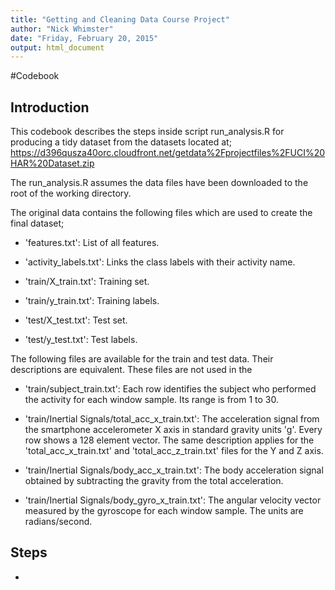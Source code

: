 ```yaml
---
title: "Getting and Cleaning Data Course Project"
author: "Nick Whimster"
date: "Friday, February 20, 2015"
output: html_document
---
```


#Codebook

## Introduction

This codebook describes the steps inside script run_analysis.R for producing a tidy dataset from the datasets located at; 
https://d396qusza40orc.cloudfront.net/getdata%2Fprojectfiles%2FUCI%20HAR%20Dataset.zip 

The run_analysis.R assumes the data files have been downloaded to the root of the working directory.

The original data contains the following files which are used to create the final dataset;


* 'features.txt': List of all features.

* 'activity_labels.txt': Links the class labels with their activity name.

* 'train/X_train.txt': Training set.

* 'train/y_train.txt': Training labels.

* 'test/X_test.txt': Test set.

* 'test/y_test.txt': Test labels.

The following files are available for the train and test data. Their descriptions are equivalent. 
These files are not used in the 

- 'train/subject_train.txt': Each row identifies the subject who performed the activity for each window sample. Its range is from 1 to 30. 

- 'train/Inertial Signals/total_acc_x_train.txt': The acceleration signal from the smartphone accelerometer X axis in standard gravity units 'g'. Every row shows a 128 element vector. The same description applies for the 'total_acc_x_train.txt' and 'total_acc_z_train.txt' files for the Y and Z axis. 

- 'train/Inertial Signals/body_acc_x_train.txt': The body acceleration signal obtained by subtracting the gravity from the total acceleration. 

- 'train/Inertial Signals/body_gyro_x_train.txt': The angular velocity vector measured by the gyroscope for each window sample. The units are radians/second. 




## Steps

* 


